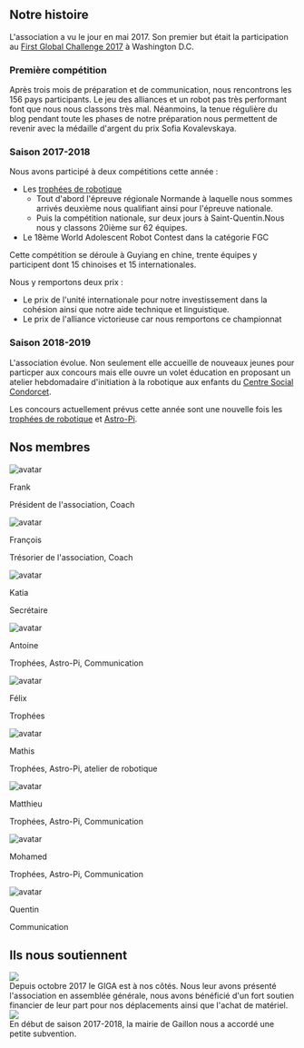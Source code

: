 ## Notre histoire

L'association a vu le jour en mai 2017. Son premier but était la participation au [First Global Challenge 2017](https://first.global/archive/fgc-2017/) à Washington D.C.

### Première compétition

Après trois mois de préparation et de communication, nous rencontrons les 156 pays participants. Le jeu des alliances et un robot pas très performant font que nous nous classons très mal. Néanmoins, la tenue régulière du blog pendant toute les phases de notre préparation nous permettent de revenir avec la médaille d'argent du prix Sofia Kovalevskaya.

### Saison 2017-2018

Nous avons participé à deux compétitions cette année :
- Les [trophées de robotique](http://tropheesderobotique.fr)
  - Tout d'abord l'épreuve régionale Normande à laquelle nous sommes arrivés deuxième nous qualifiant ainsi pour l'épreuve nationale.
  - Puis la compétition nationale, sur deux jours à Saint-Quentin.Nous nous y classons 20ième sur 62 équipes.
- Le 18ème World Adolescent Robot Contest dans la catégorie FGC

Cette compétition se déroule à Guyiang en chine, trente équipes y participent dont 15 chinoises et 15 internationales.

Nous y remportons deux prix :
  - Le prix de l'unité internationale pour notre investissement dans la cohésion ainsi que notre aide technique et linguistique.
  - Le prix de l'alliance victorieuse car nous remportons ce championnat

### Saison 2018-2019

L'association évolue. Non seulement elle accueille de nouveaux jeunes pour particper aux concours mais elle ouvre un volet éducation en proposant un atelier hebdomadaire d'initiation à la robotique aux enfants du [Centre Social Condorcet](https://www.espacecondorcet.org/).

Les concours actuellement prévus cette année sont une nouvelle fois les [trophées de robotique](http://tropheesderobotique.fr) et [Astro-Pi](https://www.astro-pi.org).

## Nos membres

<div class="team-mosaic">
  <div class="team-item">
    <img src="https://static.werobot.fr/profiles/frank.jpg" alt="avatar" class="team-item-image">
    <p class="team-item-title">Frank</p>
    <p class="team-item-description">Président de l'association, Coach</p>
  </div>
  <div class="team-item">
    <img src="https://static.werobot.fr/profiles/francois.jpg" alt="avatar" class="team-item-image">
    <p class="team-item-title">François</p>
    <p class="team-item-description">Trésorier de l'association, Coach</p>
  </div>
  <div class="team-item">
    <img src="https://static.werobot.fr/profiles/katia.jpg" alt="avatar" class="team-item-image">
    <p class="team-item-title">Katia</p>
    <p class="team-item-description">Secrétaire</p>
  </div>
  <div class="team-item">
    <img src="https://static.werobot.fr/profiles/antoine.jpg" alt="avatar" class="team-item-image">
    <p class="team-item-title">Antoine</p>
    <p class="team-item-description">Trophées, Astro-Pi, Communication</p>
  </div>
  <div class="team-item">
    <img src="https://static.werobot.fr/profiles/felix.jpg" alt="avatar" class="team-item-image">
    <p class="team-item-title">Félix</p>
    <p class="team-item-description">Trophées</p>
  </div>
  <div class="team-item">
    <img src="https://static.werobot.fr/profiles/mathis.jpg" alt="avatar" class="team-item-image">
    <p class="team-item-title">Mathis</p>
    <p class="team-item-description">Trophées, Astro-Pi, atelier de robotique</p>
  </div>
  <div class="team-item">
    <img src="https://static.werobot.fr/profiles/matthieu.jpg" alt="avatar" class="team-item-image">
    <p class="team-item-title">Matthieu</p>
    <p class="team-item-description">Trophées, Astro-Pi, Communication</p>
  </div>
  <div class="team-item">
    <img src="https://static.werobot.fr/profiles/mohamed.jpg" alt="avatar" class="team-item-image">
    <p class="team-item-title">Mohamed</p>
    <p class="team-item-description">Trophées, Astro-Pi, Communication</p>
  </div>
  <div class="team-item">
    <img src="https://static.werobot.fr/profiles/quentin.jpg" alt="avatar" class="team-item-image">
    <p class="team-item-title">Quentin</p>
    <p class="team-item-description">Communication</p>
  </div>
</div>

## Ils nous soutiennent

<div class="partners">
  <div class="partner flex flex-wrap">
    <div
    class="w-full md:w-1/3">
      <img src="https://s.werobot.fr/logoGIGAreduit.png">
    </div>
    <div class="w-full md:w-2/3">
      Depuis octobre 2017 le GIGA est à nos côtés. Nous leur avons présenté l'association en assemblée générale, nous avons bénéficié d'un fort soutien financier de leur part pour nos déplacements ainsi que l'achat de matériel.
    </div>
  </div>
  <div class="partner flex flex-wrap">
    <div class="w-full md:w-1/3">
      <img src="https://s.werobot.fr/logoVilleGaillon.jpg">
    </div>
    <div class="w-full md:w-2/3">
      En début de saison 2017-2018, la mairie de Gaillon nous a accordé une petite subvention.
    </div>
  </div>
</div>
